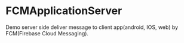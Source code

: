# FCMApplicationServer
Demo server side deliver message to client app(android, IOS, web) by FCM(Firebase Cloud Messaging).
